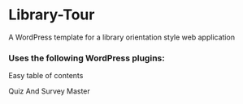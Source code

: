 # Library-Tour
A WordPress template for a library orientation style web application

### Uses the following WordPress plugins:

Easy table of contents

Quiz And Survey Master
